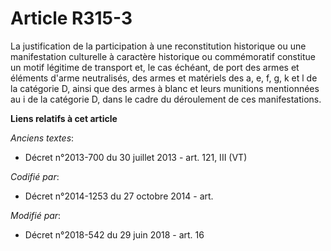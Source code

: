 # Article R315-3

La justification de la participation à une reconstitution historique ou une manifestation culturelle à caractère historique
ou commémoratif constitue un motif légitime de transport et, le cas échéant, de port des armes et éléments d'arme
neutralisés, des armes et matériels des a, e, f, g, k et l de la catégorie D, ainsi que des armes à blanc et leurs munitions
mentionnées au i de la catégorie D, dans le cadre du déroulement de ces manifestations.

**Liens relatifs à cet article**

_Anciens textes_:

  - Décret n°2013-700 du 30 juillet 2013 - art. 121, III (VT)

_Codifié par_:

  - Décret n°2014-1253 du 27 octobre 2014 - art.

_Modifié par_:

  - Décret n°2018-542 du 29 juin 2018 - art. 16
